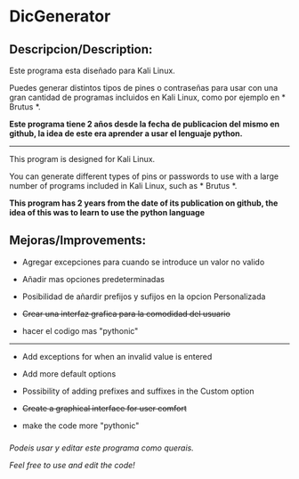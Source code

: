 # DicGenerator																		                                        		
## Descripcion/Description: 		

Este programa esta diseñado para Kali Linux.

Puedes generar distintos tipos de pines o contraseñas para usar con una gran cantidad de programas incluidos en Kali Linux, como por ejemplo en * Brutus *.        


**Este programa tiene 2 años desde la fecha de publicacion del mismo en github, la idea de este era aprender a usar el lenguaje python.**	   

------
This program is designed for Kali Linux.

You can generate different types of pins or passwords to use with a large number of programs included in Kali Linux, such as * Brutus *.

**This program has 2 years from the date of its publication on github, the idea of this was to learn to use the python language**

## Mejoras/Improvements:	

+ Agregar excepciones para cuando se introduce un valor no valido

+ Añadir mas opciones predeterminadas

+ Posibilidad de añardir prefijos y sufijos en la opcion Personalizada

+ ~~Crear una interfaz grafica para la comodidad del usuario~~

+ hacer el codigo mas "pythonic"
------
+ Add exceptions for when an invalid value is entered

+ Add more default options

+ Possibility of adding prefixes and suffixes in the Custom option

+ ~~Create a graphical interface for user comfort~~

+ make the code more "pythonic"


###

*Podeis usar y editar este programa como querais.*

*Feel free to use and edit the code!*

